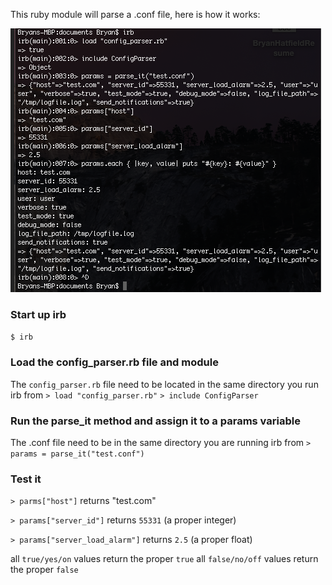 This ruby module will parse a .conf file, here is how it works:

![alt text](/config_parse_action.png "Parsing in action")

### Start up irb
  `$ irb`

### Load the config_parser.rb file and module
  The `config_parser.rb` file need to be located in the same directory you run irb from
  `> load "config_parser.rb"`
  `> include ConfigParser`

### Run the parse_it method and assign it to a params variable
  The .conf file need to be in the same directory you are running irb from
  `> params = parse_it("test.conf")`

### Test it
  `> parms["host"]`
  returns "test.com"

  `> params["server_id"]`
  returns `55331` (a proper integer)

  `> params["server_load_alarm"]`
  returns `2.5` (a proper float)

  all `true/yes/on` values return the proper `true`
  all `false/no/off` values return the proper `false`
